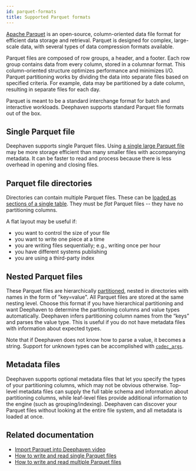 ```yaml
---
id: parquet-formats
title: Supported Parquet formats
---
```


[Apache Parquet](https://parquet.apache.org/) is an open-source, column-oriented data file format for efficient data storage and retrieval. Parquet is designed for complex, large-scale data, with several types of data compression formats available.

Parquet files are composed of row groups, a header, and a footer. Each row group contains data from every column, stored in a columnar format. This column-oriented structure optimizes performance and minimizes I/O. Parquet partitioning works by dividing the data into separate files based on specified criteria. For example, data may be partitioned by a date column, resulting in separate files for each day.

Parquet is meant to be a standard interchange format for batch and interactive workloads. Deephaven supports standard Parquet file formats out of the box.

## Single Parquet file

Deephaven supports single Parquet files. Using [a single large Parquet file](../how-to-guides/data-import-export/parquet-single.md) may be more storage efficient than many smaller files with accompanying metadata. It can be faster to read and process because there is less overhead in opening and closing files.

## Parquet file directories

Directories can contain multiple Parquet files. These can be [loaded as sections of a single table](../how-to-guides/data-import-export/parquet-directory.md). They must be _flat_ Parquet files -- they have no partitioning columns.

A flat layout may be useful if:

- you want to control the size of your file
- you want to write one piece at a time
- you are writing files sequentially; e.g., writing once per hour
- you have different systems publishing
- you are using a third-party index

## Nested Parquet files

These Parquet files are hierarchically [partitioned](../reference/data-import-export/Parquet/readTable.md#partitioned-datasets), nested in directories with names in the form of "key=value". All Parquet files are stored at the same nesting level. Choose this format if you have hierarchical partitioning and want Deephaven to determine the partitioning columns and value types automatically. Deephaven infers partitioning column names from the “keys” and parses the value type. This is useful if you do not have metadata files with information about expected types.

Note that if Deephaven does not know how to parse a value, it becomes a string. Support for unknown types can be accomplished with [`codec_args`](https://deephaven.io/core/pydoc/code/deephaven.parquet.html#module-deephaven.parquet).

## Metadata files

Deephaven supports optional metadata files that let you specify the types of your partitioning columns, which may not be obvious otherwise. Top-level metadata files can supply the full table schema and information about partitioning columns, while leaf-level files provide additional information to the engine (such as grouping/indexing). Deephaven can discover your Parquet files without looking at the entire file system, and all metadata is loaded at once.

## Related documentation

- [Import Parquet into Deephaven video](https://youtu.be/k4gI6hSZ2Jc)
- [How to write and read single Parquet files](../how-to-guides/data-import-export/parquet-single.md)
- [How to write and read multiple Parquet files](../how-to-guides/data-import-export/parquet-directory.md)
